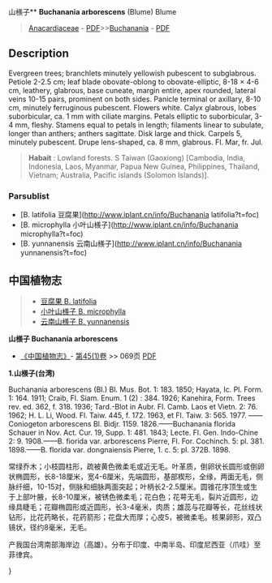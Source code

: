 山檨子** **Buchanania arborescens** (Blume) Blume

> [Anacardiaceae](http://www.iplant.cn/info/Anacardiaceae?t=foc) - [PDF](http://www.iplant.cn/foc/pdf/Anacardiaceae.pdf)>>[Buchanania](http://www.iplant.cn/info/Buchanania?t=foc) - [PDF](http://www.iplant.cn/foc/pdf/Buchanania.pdf)

## Description

Evergreen trees; branchlets minutely yellowish pubescent to subglabrous. Petiole 2-2.5 cm; leaf blade obovate-oblong to obovate-elliptic, 8-18 × 4-6 cm, leathery, glabrous, base cuneate, margin entire, apex rounded, lateral veins 10-15 pairs, prominent on both sides. Panicle terminal or axillary, 8-10 cm, minutely ferruginous pubescent. Flowers white. Calyx glabrous, lobes suborbicular, ca. 1 mm with ciliate margins. Petals elliptic to suborbicular, 3-4 mm, fleshy. Stamens equal to petals in length; filaments linear to subulate, longer than anthers; anthers sagittate. Disk large and thick. Carpels 5, minutely pubescent. Drupe lens-shaped, ca. 8 mm, glabrous. Fl. Mar, fr. Jul.


> **Habait** : 
> Lowland forests. S Taiwan (Gaoxiong) [Cambodia, India, Indonesia, Laos, Myanmar, Papua New Guinea, Philippines, Thailand, Vietnam; Australia, Pacific islands (Solomon Islands)].

### Parsublist

* [B.  latifolia  豆腐果](http://www.iplant.cn/info/Buchanania latifolia?t=foc)
* [B.  microphylla  小叶山檨子](http://www.iplant.cn/info/Buchanania microphylla?t=foc)
* [B.  yunnanensis  云南山檨子](http://www.iplant.cn/info/Buchanania yunnanensis?t=foc)

## 中国植物志

> * [豆腐果  B.  latifolia](Buchanania-latifolia-豆腐果.md)
> * [小叶山檨子  B.  microphylla](Buchanania-microphylla-小叶山檨子.md)
> * [云南山檨子  B.  yunnanensis](Buchanania-yunnanensis-云南山檨子.md)


**山檨子 Buchanania arborescens**

* [《中国植物志》](http://www.iplant.cn/frps)- [第45(1)卷](http://www.iplant.cn/frps/vol/45(1)) >> 069页 [PDF](http://www.iplant.cn/frps/pdf/45(1)/069.PDF)


**1.山檨子(台湾)**

Buchanania arborescens (Bl.) Bl. Mus. Bot. 1: 183. 1850; Hayata, Ic. Pl. Form. 1: 164. 1911; Craib, Fl. Siam. Enum. 1 (2) : 384. 1926; Kanehira, Form. Trees rev. ed. 362, f. 318. 1936; Tard.-Blot in Aubr. Fl. Camb. Laos et Vietn. 2: 76. 1962; H. L. Li, Wood. Fl. Taiw. 445, f. 172. 1963, et Fl. Taiw. 3: 565. 1977. ——Coniogeton arborescens Bl. Bidjr. 1159. 1826.——Buchanania florida Schauer in Nov. Act. Cur. 19, Supp. 1: 481. 1843; Lecte. Fl. Gen. Indo-Chine 2: 9. 1908.——B. fiorida var. arborescens Pierre, Fl. For. Cochinch. 5: pl. 381. 1898.——B. florida var. dongnaiensis Pierre, 1. c. 5: pl. 372B. 1898.

常绿乔木；小枝圆柱形，疏被黄色微柔毛或近无毛。叶革质，倒卵状长圆形或倒卵状椭圆形，长8-18厘米，宽4-6厘米，先端圆形，基部楔形，全缘，两面无毛，侧脉纤细，10-15对，侧脉和细脉两面突起；叶柄长2-2.5厘米。圆锥花序顶生或生于上部叶腋，长8-10厘米，被锈色微柔毛；花白色；花萼无毛，裂片近圆形，边缘具睫毛；花瓣椭圆形或近圆形，长3-4毫米，肉质；雄蕊与花瓣等长，花丝线状钻形，比花药略长，花药箭形；花盘大而厚；心皮5，被微柔毛。核果卵形，双凸镜状，径约8毫米，无毛。

产我国台湾南部海岸边（高雄）。分布于印度、中南半岛、印度尼西亚（爪哇）至菲律宾。

}